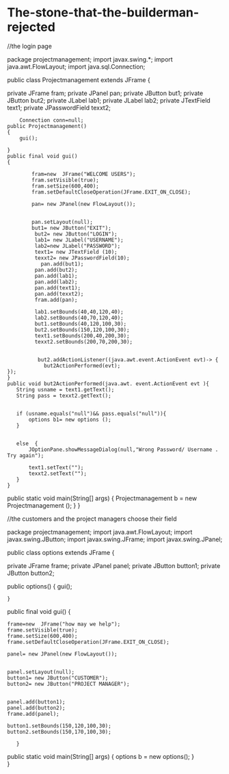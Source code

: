 # The-stone-that-the-builderman-rejected
//the login page

package projectmanagement;
import javax.swing.*;
 import java.awt.FlowLayout;
import java.sql.Connection;


public class Projectmanagement extends JFrame {

   private JFrame fram;
    private JPanel pan;
    private JButton but1;
    private JButton but2;
    private JLabel lab1;
    private JLabel lab2;
    private JTextField text1;
    private JPasswordField texxt2;
     
   
        Connection conn=null;
    public Projectmanagement()
    { 
        gui();
        
    }
    public final void gui()
    {
         
            fram=new  JFrame("WELCOME USERS");
            fram.setVisible(true);
            fram.setSize(600,400);
            fram.setDefaultCloseOperation(JFrame.EXIT_ON_CLOSE);
           
            pan= new JPanel(new FlowLayout());
         
            
            pan.setLayout(null);
            but1= new JButton("EXIT");           
             but2= new JButton("LOGIN");                     
             lab1= new JLabel("USERNAME");
             lab2=new JLabel("PASSWORD");
             text1= new JTextField (10); 
             texxt2= new JPasswordField(10);
               pan.add(but1);
             pan.add(but2);
             pan.add(lab1);
             pan.add(lab2);
             pan.add(text1);
             pan.add(texxt2);
             fram.add(pan);
             
             lab1.setBounds(40,40,120,40);
             lab2.setBounds(40,70,120,40);
             but1.setBounds(40,120,100,30);
             but2.setBounds(150,120,100,30);
             text1.setBounds(200,40,200,30);
             texxt2.setBounds(200,70,200,30);
             
             
              but2.addActionListener((java.awt.event.ActionEvent evt)-> {
                but2ActionPerformed(evt);
    });
    }
    public void but2ActionPerformed(java.awt. event.ActionEvent evt ){
       String usname = text1.getText();
       String pass = texxt2.getText();
        
       
       if (usname.equals("null")&& pass.equals("null")){
           options b1= new options ();
       }
                  
       
       else  {
           JOptionPane.showMessageDialog(null,"Wrong Password/ Username . Try again");
           
           text1.setText("");
           texxt2.setText("");     
       }
    }

   public static void main(String[] args) {
      Projectmanagement b =  new Projectmanagement ();
   }
}
         
    
//the customers and the project managers choose their field


package projectmanagement;
import java.awt.FlowLayout;
import javax.swing.JButton;
import javax.swing.JFrame;
import javax.swing.JPanel;

public class options extends JFrame {
   
private JFrame frame;
private JPanel panel;
private JButton button1;
private JButton button2;    
    
public options()
    { 
      gui();
        
    }
public final void gui()
    {
         

    frame=new  JFrame("how may we help");
    frame.setVisible(true);
    frame.setSize(600,400);
    frame.setDefaultCloseOperation(JFrame.EXIT_ON_CLOSE);
           
    panel= new JPanel(new FlowLayout());
         
            
    panel.setLayout(null);
    button1= new JButton("CUSTOMER");           
    button2= new JButton("PROJECT MANAGER");  
             
             
    panel.add(button1);
    panel.add(button2);
    frame.add(panel);
             
    button1.setBounds(150,120,100,30);
    button2.setBounds(150,170,100,30);
     
       }
public static void main(String[] args) {
      options b =  new options();
}       
}
    


